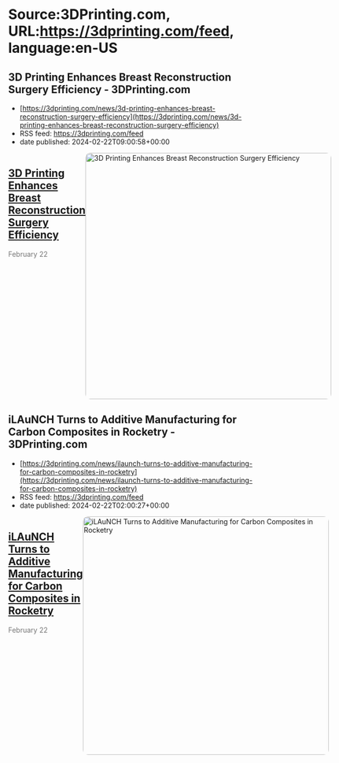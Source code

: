 # Source:3DPrinting.com, URL:https://3dprinting.com/feed, language:en-US

## 3D Printing Enhances Breast Reconstruction Surgery Efficiency - 3DPrinting.com
 - [https://3dprinting.com/news/3d-printing-enhances-breast-reconstruction-surgery-efficiency](https://3dprinting.com/news/3d-printing-enhances-breast-reconstruction-surgery-efficiency)
 - RSS feed: https://3dprinting.com/feed
 - date published: 2024-02-22T09:00:58+00:00

<div style="display: flex;"><div><h2><a href="https://3dprinting.com/news/3d-printing-enhances-breast-reconstruction-surgery-efficiency/" target="_blank">3D Printing Enhances Breast Reconstruction Surgery Efficiency</a></h2><span style="color: #777; font-size: 14px; margin-top: auto;">February 22</span></div><div><img alt="3D Printing Enhances Breast Reconstruction Surgery Efficiency" class="attachment-singular-featured-thumb size-singular-featured-thumb wp-post-image" height="500" src="https://3dprinting.com/wp-content/uploads/image3-115-500x500.jpg" style="border-radius: 10px; overflow: hidden;" width="500" /></div></div>

## iLAuNCH Turns to Additive Manufacturing for Carbon Composites in Rocketry - 3DPrinting.com
 - [https://3dprinting.com/news/ilaunch-turns-to-additive-manufacturing-for-carbon-composites-in-rocketry](https://3dprinting.com/news/ilaunch-turns-to-additive-manufacturing-for-carbon-composites-in-rocketry)
 - RSS feed: https://3dprinting.com/feed
 - date published: 2024-02-22T02:00:27+00:00

<div style="display: flex;"><div><h2><a href="https://3dprinting.com/news/ilaunch-turns-to-additive-manufacturing-for-carbon-composites-in-rocketry/" target="_blank">iLAuNCH Turns to Additive Manufacturing for Carbon Composites in Rocketry</a></h2><span style="color: #777; font-size: 14px; margin-top: auto;">February 22</span></div><div><img alt="iLAuNCH Turns to Additive Manufacturing for Carbon Composites in Rocketry" class="attachment-singular-featured-thumb size-singular-featured-thumb wp-post-image" height="484" src="https://3dprinting.com/wp-content/uploads/image2-102-500x484.jpg" style="border-radius: 10px; overflow: hidden;" width="500" /></div></div>

